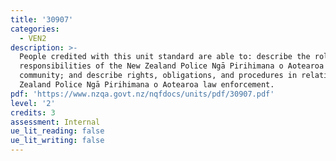 ```yaml
---
title: '30907'
categories:
  - VEN2
description: >-
  People credited with this unit standard are able to: describe the roles and
  responsibilities of the New Zealand Police Ngā Pirihimana o Aotearoa in the
  community; and describe rights, obligations, and procedures in relation to New
  Zealand Police Ngā Pirihimana o Aotearoa law enforcement.
pdf: 'https://www.nzqa.govt.nz/nqfdocs/units/pdf/30907.pdf'
level: '2'
credits: 3
assessment: Internal
ue_lit_reading: false
ue_lit_writing: false
---
```


